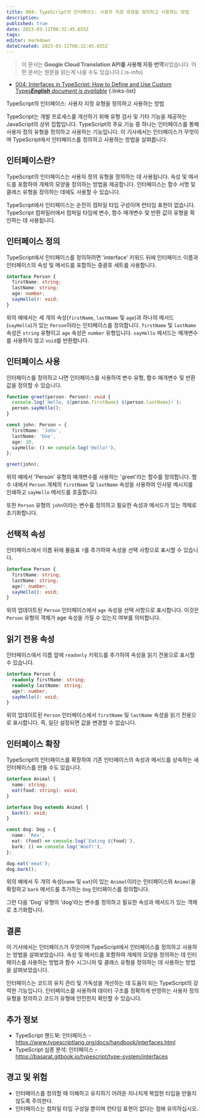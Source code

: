 ```yaml
---
title: 004: TypeScript의 인터페이스: 사용자 지정 유형을 정의하고 사용하는 방법
description: 
published: true
date: 2023-03-11T06:32:45.655Z
tags: 
editor: markdown
dateCreated: 2023-03-11T06:32:45.655Z
---
```


> 이 문서는 **Google Cloud Translation API를 사용해 자동 번역**되었습니다.
어떤 문서는 원문을 읽는게 나을 수도 있습니다.{.is-info}



- [004: Interfaces in TypeScript: How to Define and Use Custom Types***English** document is available*](/en/Knowledge-base/TypeScript/Learning/004-interfaces-in-typescript-how-to-define-and-use-custom-types)
{.links-list}

TypeScript의 인터페이스: 사용자 지정 유형을 정의하고 사용하는 방법

TypeScript는 개발 프로세스를 개선하기 위해 유형 검사 및 기타 기능을 제공하는 JavaScript의 상위 집합입니다. TypeScript의 주요 기능 중 하나는 인터페이스를 통해 사용자 정의 유형을 정의하고 사용하는 기능입니다. 이 기사에서는 인터페이스가 무엇이며 TypeScript에서 인터페이스를 정의하고 사용하는 방법을 살펴봅니다.

## 인터페이스란?

TypeScript의 인터페이스는 사용자 정의 유형을 정의하는 데 사용됩니다. 속성 및 메서드를 포함하여 개체의 모양을 정의하는 방법을 제공합니다. 인터페이스는 함수 서명 및 클래스 유형을 정의하는 데에도 사용할 수 있습니다.

TypeScript에서 인터페이스는 순전히 컴파일 타임 구성이며 런타임 표현이 없습니다. TypeScript 컴파일러에서 컴파일 타임에 변수, 함수 매개변수 및 반환 값의 유형을 확인하는 데 사용됩니다.

## 인터페이스 정의

TypeScript에서 인터페이스를 정의하려면 'interface' 키워드 뒤에 인터페이스 이름과 인터페이스의 속성 및 메서드를 포함하는 중괄호 세트를 사용합니다.

```typescript
interface Person {
  firstName: string;
  lastName: string;
  age: number;
  sayHello(): void;
}
```

위의 예에서는 세 개의 속성(`firstName`, `lastName` 및 `age`)과 하나의 메서드(`sayHello`)가 있는 `Person`이라는 인터페이스를 정의합니다. `firstName` 및 `lastName` 속성은 `string` 유형이고 `age` 속성은 `number` 유형입니다. `sayHello` 메서드는 매개변수를 사용하지 않고 `void`를 반환합니다.

## 인터페이스 사용

인터페이스를 정의하고 나면 인터페이스를 사용하여 변수 유형, 함수 매개변수 및 반환 값을 정의할 수 있습니다.

```typescript
function greet(person: Person): void {
  console.log(`Hello, ${person.firstName} ${person.lastName}!`);
  person.sayHello();
}

const john: Person = {
  firstName: 'John',
  lastName: 'Doe',
  age: 30,
  sayHello: () => console.log('Hello!'),
};

greet(john);
```

위의 예에서 'Person' 유형의 매개변수를 사용하는 'greet'라는 함수를 정의합니다. 함수 내에서 `Person` 개체의 `firstName` 및 `lastName` 속성을 사용하여 인사말 메시지를 인쇄하고 `sayHello` 메서드를 호출합니다.

또한 `Person` 유형의 `john`이라는 변수를 정의하고 필요한 속성과 메서드가 있는 객체로 초기화합니다.

## 선택적 속성

인터페이스에서 이름 뒤에 물음표 `?`를 추가하여 속성을 선택 사항으로 표시할 수 있습니다.

```typescript
interface Person {
  firstName: string;
  lastName: string;
  age?: number;
  sayHello(): void;
}
```

위의 업데이트된 `Person` 인터페이스에서 `age` 속성을 선택 사항으로 표시합니다. 이것은 `Person` 유형의 객체가 age 속성을 가질 수 있는지 여부를 의미합니다.

## 읽기 전용 속성

인터페이스에서 이름 앞에 `readonly` 키워드를 추가하여 속성을 읽기 전용으로 표시할 수 있습니다.

```typescript
interface Person {
  readonly firstName: string;
  readonly lastName: string;
  age?: number;
  sayHello(): void;
}
```

위의 업데이트된 `Person` 인터페이스에서 `firstName` 및 `lastName` 속성을 읽기 전용으로 표시합니다. 즉, 일단 설정되면 값을 변경할 수 없습니다.

## 인터페이스 확장

TypeScript의 인터페이스를 확장하여 기존 인터페이스의 속성과 메서드를 상속하는 새 인터페이스를 만들 수도 있습니다.

```typescript
interface Animal {
  name: string;
  eat(food: string): void;
}

interface Dog extends Animal {
  bark(): void;
}

const dog: Dog = {
  name: 'Rex',
  eat: (food) => console.log(`Eating ${food}`),
  bark: () => console.log('Woof!'),
};

dog.eat('meat');
dog.bark();
```

위의 예에서 두 개의 속성(`name` 및 `eat`)이 있는 `Animal`이라는 인터페이스와 `Animal`을 확장하고 `bark` 메서드를 추가하는 `Dog` 인터페이스를 정의합니다.

그런 다음 'Dog' 유형의 'dog'라는 변수를 정의하고 필요한 속성과 메서드가 있는 객체로 초기화합니다.

## 결론

이 기사에서는 인터페이스가 무엇이며 TypeScript에서 인터페이스를 정의하고 사용하는 방법을 살펴보았습니다. 속성 및 메서드를 포함하여 개체의 모양을 정의하는 데 인터페이스를 사용하는 방법과 함수 시그니처 및 클래스 유형을 정의하는 데 사용하는 방법을 살펴보았습니다.

인터페이스는 코드의 유지 관리 및 가독성을 개선하는 데 도움이 되는 TypeScript의 강력한 기능입니다. 인터페이스를 사용하여 데이터 구조를 정확하게 반영하는 사용자 정의 유형을 정의하고 코드가 유형에 안전한지 확인할 수 있습니다.

## 추가 정보

- TypeScript 핸드북: 인터페이스 - https://www.typescriptlang.org/docs/handbook/interfaces.html
- TypeScript 심층 분석: 인터페이스 - https://basarat.gitbook.io/typescript/type-system/interfaces

## 경고 및 위험

- 인터페이스를 정의할 때 이해하고 유지하기 어려운 지나치게 복잡한 타입을 만들지 않도록 주의한다.
- 인터페이스는 컴파일 타임 구성일 뿐이며 런타임 표현이 없다는 점에 유의하십시오.